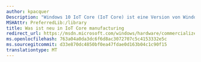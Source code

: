 ```yaml
---
author: kpacquer
Description: "Windows 10 IoT Core (IoT Core) ist eine Version von Windows 10, die für kleinere Geräte mit oder ohne Bildschirmanzeige optimiert ist. IoT Kern verwendet die umfassenden, erweiterbare universelle Windows Plattform (UWP) API zum Erstellen von großartige Lösung."
MSHAttr: PreferredLib:/library
title: Was ist neu in IoT Core manufacturing
redirect_url: https://msdn.microsoft.com/windows/hardware/commercialize/manufacture/whats-new-in-windows-manufacturing
ms.openlocfilehash: 763a04a0da3dc6f6d8ac3072707c5c4153332e5c
ms.sourcegitcommit: d33e870dc4850bf0ea47fdae0d163b04c1c90f15
translationtype: MT
---
```

